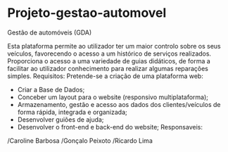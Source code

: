 # Projeto-gestao-automovel
Gestão de automóveis (GDA)

Esta plataforma permite ao utilizador ter um maior controlo sobre os seus veículos, favorecendo o acesso a um histórico de serviços realizados.
Proporciona o acesso a uma variedade de guias didáticos, de forma a facilitar ao utilizador conhecimento para realizar algumas reparações simples.
Requisitos:
Pretende-se a criação de uma plataforma web:
 - Criar a Base de Dados;
 - Conceber um layout para o website (responsivo multiplataforma);
 - Armazenamento, gestão e acesso aos dados dos clientes/veículos de forma rápida, integrada e organizada;
 - Desenvolver guiões de ajuda;
 - Desenvolver o front-end e back-end do website;
Responsaveis:

/Caroline Barbosa /Gonçalo Peixoto /Ricardo Lima
